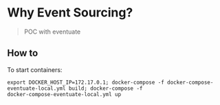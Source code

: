 # Why Event Sourcing?
> POC with eventuate

## How to

To start containers:
```
export DOCKER_HOST_IP=172.17.0.1; docker-compose -f docker-compose-eventuate-local.yml build; docker-compose -f
docker-compose-eventuate-local.yml up
```
